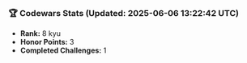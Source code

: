### 🏆 Codewars Stats (Updated: 2025-06-06 13:22:42 UTC)

- **Rank:** 8 kyu
- **Honor Points:** 3
- **Completed Challenges:** 1
